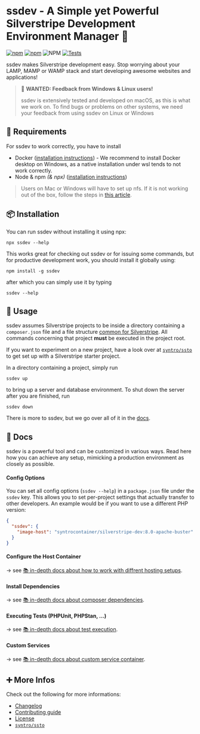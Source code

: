# ssdev - A Simple yet Powerful Silverstripe Development Environment Manager 🚀

[![npm](https://img.shields.io/npm/v/ssdev)](https://www.npmjs.com/package/ssdev)
[![npm](https://img.shields.io/npm/dt/ssdev)](https://www.npmjs.com/package/ssdev)
![NPM](https://img.shields.io/npm/l/ssdev)
[![Tests](https://github.com/syntro-opensource/ssdev/workflows/Tests/badge.svg)](https://github.com/syntro-opensource/ssdev/actions?query=workflow%3ATests)

ssdev makes Silverstripe development easy. Stop worrying about your LAMP, MAMP
or WAMP stack and start developing awesome websites and applications!

> 🚨 **WANTED: Feedback from Windows & Linux users!**
>
> ssdev is extensively tested and developed on macOS, as this is what we work on.
> To find bugs or problems on other systems, we need your feedback from using
> ssdev on Linux or Windows

## 🧩 Requirements
For ssdev to work correctly, you have to install
* Docker ([installation instructions](https://www.docker.com/products/docker-desktop)) - We recommend to install Docker desktop on Windows, as a native installation under wsl tends to not work correctly.
* Node & npm *(& npx)* ([installation instructions](https://nodejs.org/en/download/))

> Users on Mac or Windows will have to set up nfs. If it is not working
> out of the box, follow the steps in [this article](https://firehydrant.io/blog/nfs-with-docker-on-macos-catalina/).

## 📦 Installation
You can run ssdev without installing it using npx:
```
npx ssdev --help
```
This works great for checking out ssdev or for issuing some commands, but
for productive development work, you should install it globally using:

```
npm install -g ssdev
```
after which you can simply use it by typing
```
ssdev --help
```

## 🚀 Usage

ssdev assumes Silverstripe projects to be inside a directory containing a `composer.json`
file and a file structure [common for Silverstripe](https://docs.silverstripe.org/en/4/getting_started/directory_structure/).
All commands concerning that project **must** be executed in the project root.

If you want to experiment on a new project, have a look over at [`syntro/ssto`](https://github.com/syntro-opensource/silverstripe-ssto)
to get set up with a Silverstripe starter project.

In a directory containing a project, simply run
```
ssdev up
```
to bring up a server and database environment. To shut down the server after you
are finished, run
```
ssdev down
```
There is more to ssdev, but we go over all of it in the [docs](#-docs).

## 📖 Docs
ssdev is a powerful tool and can be customized in various ways. Read here how
you can achieve any setup, mimicking a production environment as closely as possible.


#### Config Options
You can set all config options (`ssdev --help`) in a `package.json` file under the
`ssdev` key. This allows you to set per-project settings that actually transfer
to other developers. An example would be if you want to use a different PHP version:
```json
{
  "ssdev": {
    "image-host": "syntrocontainer/silverstripe-dev:8.0-apache-buster"
  }
}
```

#### Configure the Host Container
→ see [📚 in-depth docs about how to work with diffrent hosting setups](docs/hostcontainer.md).

#### Install Dependencies
→ see [📚 in-depth docs about composer dependencies](docs/composer.md).

#### Executing Tests (PHPUnit, PHPStan, ...)
→ see [📚 in-depth docs about test execution](docs/testing.md).

#### Custom Services
→ see [📚 in-depth docs about custom service container](docs/services.md).


## ➕ More Infos
Check out the following for more informations:
* [Changelog](CHANGELOG.md)
* [Contributing guide](CONTRIBUTING.md)
* [License](LICENSE.md)
* [`syntro/ssto`](https://github.com/syntro-opensource/silverstripe-ssto)
